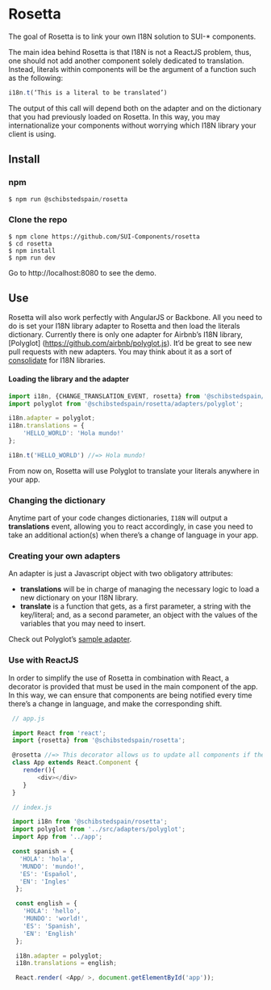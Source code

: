 # Rosetta

The goal of Rosetta is to link your own I18N solution to SUI-* components. 

The main idea behind Rosetta is that I18N is not a ReactJS problem, thus, one should not add another component solely dedicated to translation. Instead, literals within components will be the argument of a function such as the following:


```javascript
i18n.t(‘This is a literal to be translated’)
```

The output of this call will depend both on the adapter and on the dictionary that you had previously loaded on Rosetta. In this way, you may internationalize your components without worrying which I18N library your client is using.

## Install

### npm

```javascript
$ npm run @schibstedspain/rosetta

```

### Clone the repo

```
$ npm clone https://github.com/SUI-Components/rosetta
$ cd rosetta
$ npm install
$ npm run dev
```

Go to http://localhost:8080 to see the demo.

## Use

Rosetta will also work perfectly with AngularJS or Backbone. All you need to do is set your I18N library adapter to Rosetta and then load the literals dictionary. Currently there is only one adapter for Airbnb’s I18N library, [Polyglot] (https://github.com/airbnb/polyglot.js). It’d be great to see new pull requests with new adapters. You may think about it as a sort of [consolidate](https://github.com/tj/consolidate.js/) for I18N libraries.


#### Loading the library and the adapter

```javascript
import i18n, {CHANGE_TRANSLATION_EVENT, rosetta} from '@schibstedspain/rosetta';
import polyglot from '@schibstedspain/rosetta/adapters/polyglot';

i18n.adapter = polyglot;
i18n.translations = {
    'HELLO_WORLD': 'Hola mundo!'
};

i18n.t('HELLO_WORLD') //=> Hola mundo!
```

From now on, Rosetta will use Polyglot to translate your literals anywhere in your app.

### Changing the dictionary

Anytime part of your code changes dictionaries, `I18N` will output a **translations** event, allowing you to react accordingly, in case you need to take an additional action(s) when there’s a change of language in your app.

### Creating your own adapters 

An adapter is just a Javascript object with two obligatory attributes:

* **translations** will be in charge of managing the necessary logic to load a new dictionary on your I18N library.
* **translate** is a function that gets, as a first parameter, a string with the key/literal; and, as a second parameter, an object with the values of the variables that you may need to insert.

Check out Polyglot’s [sample adapter](https://github.com/SUI-Components/rosetta/blob/master/src/adapters/polyglot.js).

### Use with ReactJS

In order to simplify the use of Rosetta in combination with React, a decorator is provided that must be used in the main component of the app. In this way, we can ensure that components are being notified every time there’s a change in language, and make the corresponding shift.

```javascript
 // app.js

 import React from 'react';
 import {rosetta} from '@schibstedspain/rosetta';

 @rosetta //=> This decorator allows us to update all components if there is a change of language 
 class App extends React.Component {
    render(){
        <div></div>
    }
 }
```

```javascript
 // index.js

 import i18n from '@schibstedspain/rosetta';
 import polyglot from '../src/adapters/polyglot';
 import App from '../app';

 const spanish = {
   'HOLA': 'hola',
   'MUNDO': 'mundo!',
   'ES': 'Español',
   'EN': 'Ingles'
  };

  const english = {
    'HOLA': 'hello',
    'MUNDO': 'world!',
    'ES': 'Spanish',
    'EN': 'English'
  };

  i18n.adapter = polyglot;
  i18n.translations = english;

  React.render( <App/ >, document.getElementById('app'));
```
